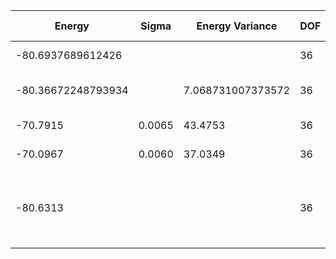 | Energy             | Sigma  | Energy Variance   | DOF | Einf | Method                       | Data Repository |
|--------------------|--------|-------------------|-----|------|------------------------------|-----------------|
| -80.6937689612426  |        |                   | 36  | 0    | Exact diagonalization        |                 |
| -80.36672248793934 |        | 7.068731007373572 | 36  | 0    | DMRG (bond dimension = 2048) |                 |
| -70.7915           | 0.0065 | 43.4753           | 36  | 0    | RBM (alpha = 1)              |                 |
| -70.0967           | 0.0060 | 37.0349           | 36  | 0    | Jastrow baseline             |                 |
| -80.6313           |        |                   | 36  | 0    | RBM + symmetry(spin flip, translational, spatial)  (NOT PUBLISHED)     |                 |